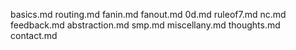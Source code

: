 basics.md
routing.md
fanin.md
fanout.md
0d.md
ruleof7.md
nc.md
feedback.md
abstraction.md
smp.md
miscellany.md
thoughts.md
contact.md

